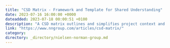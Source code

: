```yaml
---
title: "CSD Matrix - Framework and Template for Shared Understanding"
date: 2023-07-16 16:00:00 +0000
dateadded: 2023-07-18 00:00:51 +0100
description: "A CSD matrix outlines and simplifies project context and understanding by categorizing information into three distinct types: certainties, suppositions, and doubts."
link: "https://www.nngroup.com/articles/csd-matrix/"
category:
directory: _directory/nielsen-norman-group.md
---
```

